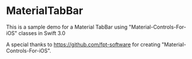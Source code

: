 # MaterialTabBar
This is a sample demo for a Material TabBar using "Material-Controls-For-iOS" classes in Swift 3.0 






A special thanks to https://github.com/fpt-software for creating "Material-Controls-For-iOS".
